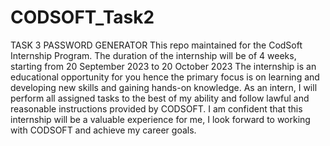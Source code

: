 # CODSOFT_Task2
TASK 3 PASSWORD GENERATOR
This repo maintained for the CodSoft Internship Program. The duration of the internship will be of 4 weeks, starting from 20 September 2023 to 20 October 2023 The internship is an educational opportunity for you hence the primary focus is on learning and developing new skills and gaining hands-on knowledge. As an intern, I will perform all assigned tasks to the best of my ability and follow lawful and reasonable instructions provided by CODSOFT. I am confident that this internship will be a valuable experience for me, I look forward to working with CODSOFT and achieve my career goals.
